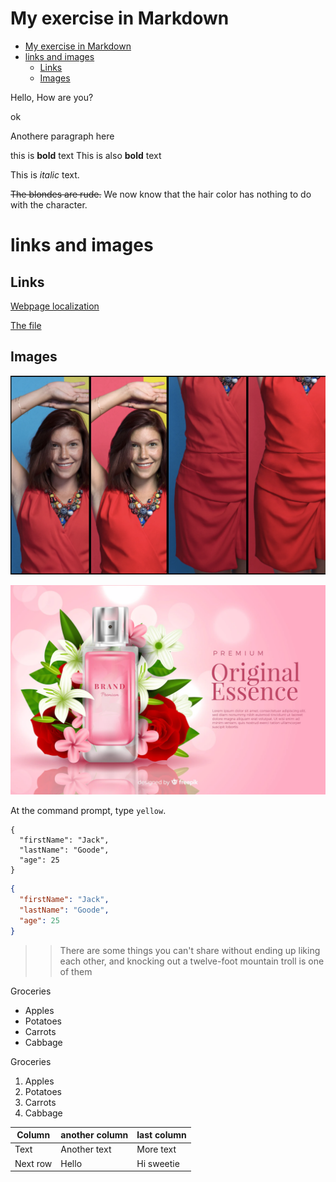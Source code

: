 <!-- Example of title -->
My exercise in Markdown
==========
<!-- Here comes the table of content -->

- [My exercise in Markdown](#my-exercise-in-markdown)
- [links and images](#links-and-images)
  - [Links](#links)
  - [Images](#images)

<!-- Example of paragraph of text with line break -->

Hello, How are you?

ok

<!-- Example of another paragraph -->
Anothere paragraph here

<!-- Example of bold -->
this is **bold** text
This is also __bold__ text

<!-- Example of italic  -->

This is *italic* text.

<!-- Example of strikethough-->

~~The blondes are rude.~~ We now know that the hair color has nothing to do with the character.

<!-- Example of headers -->

# links and images

## Links

<!-- Example of external link -->

[Webpage localization](https://americanbookstore.pl/)

<!-- Example of link to another file -->

[The file](New_File.md)

## Images 

<!-- Example of an image -->
![Image from the Internet](./Images/zrzut.png)
<!-- Example of an image with hover text -->
![Image from the internet](./Images/perfume.webp)

<!-- Example of equation or inline code -->
At the command prompt, type `yellow`.

<!-- Example of a block of code -->
```
{
  "firstName": "Jack",
  "lastName": "Goode",
  "age": 25
}
```
<!-- Example of code highlighting -->
```json
{
  "firstName": "Jack",
  "lastName": "Goode",
  "age": 25
}
```

<!-- Example of quote -->
>> There are some things you can't share without ending up liking each other, and knocking out a twelve-foot mountain troll is one of them

<!-- Example of bullet list -->
Groceries

- Apples
- Potatoes
- Carrots
- Cabbage

<!-- Example of numbered list -->
Groceries 

1. Apples
2. Potatoes
3. Carrots
4. Cabbage

<!-- Example of table -->

| Column   | another column | last column |
| -------- | -------------- | ----------- |
| Text     | Another text   | More text   |
| Next row | Hello          | Hi sweetie  |

<!-- Paragraph after table -->